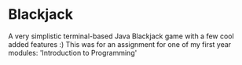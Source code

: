 # Blackjack
A very simplistic terminal-based Java Blackjack game with a few cool added features :) 
This was for an assignment for one of my first year modules: 'Introduction to Programming'
